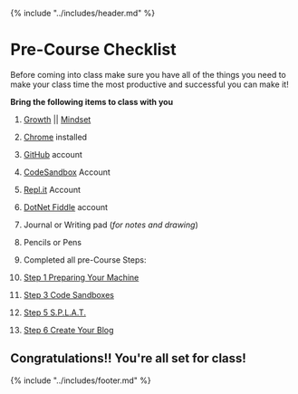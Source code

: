 {% include "../includes/header.md" %}

# Pre-Course Checklist

Before coming into class make sure you have all of the things you need to make your class time the most productive and successful you can make it!

**Bring the following items to class with you**

1. [Growth](https://youtu.be/M1CHPnZfFmU) || [Mindset](https://www.ted.com/talks/carol_dweck_the_power_of_believing_that_you_can_improve)

1. [Chrome](https://support.google.com/chrome/answer/95346?co=GENIE.Platform%3DDesktop&hl=en) installed

1. [GitHub](https://github.com) account
1. [CodeSandbox](https://codesandbox.io) Account
1. [Repl.it](https://repl.it/repls) Account
1. [DotNet Fiddle](https://dotnetfiddle.net/) account
1. Journal or Writing pad (*for notes and drawing*)
1. Pencils or Pens
1. Completed all pre-Course Steps:
1. [Step 1 Preparing Your Machine](prepareYourMachinePrep.md)
1. [Step 3 Code Sandboxes](codeSandBoxesPrep.md)
1. [Step 5 S.P.L.A.T.](SplatPrep.md)
1. [Step 6 Create Your Blog](startYourBlogPrep.md)


## Congratulations!! You're all set for class! 

{% include "../includes/footer.md" %}